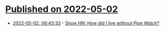 # [Published on 2022-05-02](index.md)

* [2022-05-02, 06:43:33](https://news.ycombinator.com/item?id=31232067) - [Show HN: How did I live without Pipe Watch?](https://www.kylheku.com/cgit/pw/about/)
